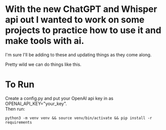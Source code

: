 # With the new ChatGPT and Whisper api out I wanted to work on some projects to practice how to use it and make tools with ai.  
  
I'm sure I'll be adding to these and updating things as they come along.  
  
Pretty wild we can do things like this.  
  
  
  # To Run  
  Create a config.py and put your OpenAI api key in as OPENAI_API_KEY="your_key".  
  Then run:
    
    python3 -m venv venv && source venv/bin/activate && pip install -r requirements